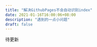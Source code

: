```yaml
---
title: "解决GithubPages不会自动识别index"
date: 2021-01-16T16:00:06+08:00
description: "遇到的一点小问题"
draft: false
---
```


待更新